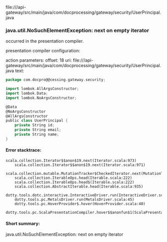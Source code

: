 file://<WORKSPACE>/api-gateway/src/main/java/com/docprocessing/gateway/security/UserPrincipal.java
### java.util.NoSuchElementException: next on empty iterator

occurred in the presentation compiler.

presentation compiler configuration:


action parameters:
offset: 18
uri: file://<WORKSPACE>/api-gateway/src/main/java/com/docprocessing/gateway/security/UserPrincipal.java
text:
```scala
package com.docpro@@cessing.gateway.security;

import lombok.AllArgsConstructor;
import lombok.Data;
import lombok.NoArgsConstructor;

@Data
@NoArgsConstructor
@AllArgsConstructor
public class UserPrincipal {
    private String id;
    private String email;
    private String name;
}

```



#### Error stacktrace:

```
scala.collection.Iterator$$anon$19.next(Iterator.scala:973)
	scala.collection.Iterator$$anon$19.next(Iterator.scala:971)
	scala.collection.mutable.MutationTracker$CheckedIterator.next(MutationTracker.scala:76)
	scala.collection.IterableOps.head(Iterable.scala:222)
	scala.collection.IterableOps.head$(Iterable.scala:222)
	scala.collection.AbstractIterable.head(Iterable.scala:935)
	dotty.tools.dotc.interactive.InteractiveDriver.run(InteractiveDriver.scala:164)
	dotty.tools.pc.MetalsDriver.run(MetalsDriver.scala:45)
	dotty.tools.pc.HoverProvider$.hover(HoverProvider.scala:40)
	dotty.tools.pc.ScalaPresentationCompiler.hover$$anonfun$1(ScalaPresentationCompiler.scala:376)
```
#### Short summary: 

java.util.NoSuchElementException: next on empty iterator